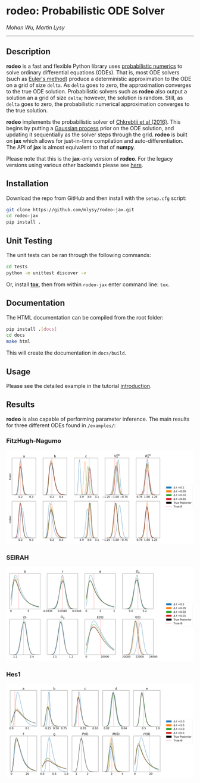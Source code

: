 # **rodeo:** Probabilistic ODE Solver

*Mohan Wu, Martin Lysy*

---

## Description

**rodeo** is a fast and flexible Python library uses [probabilistic numerics](http://probabilistic-numerics.org/) to solve ordinary differential equations (ODEs).  That is, most ODE solvers (such as [Euler's method](https://en.wikipedia.org/wiki/Euler_method)) produce a deterministic approximation to the ODE on a grid of size `delta`.  As `delta` goes to zero, the approximation converges to the true ODE solution.  Probabilistic solvers such as **rodeo** also output a solution an a grid of size `delta`; however, the solution is random.  Still, as `delta` goes to zero, the probabilistic numerical approximation converges to the true solution. 

**rodeo** implements the probabilistic solver of [Chkrebtii et al (2016)](https://projecteuclid.org/euclid.ba/1473276259). This begins by putting a [Gaussian process](https://en.wikipedia.org/wiki/Gaussian_process) prior on the ODE solution, and updating it sequentially as the solver steps through the grid. **rodeo** is built on **jax** which allows for just-in-time compilation and auto-differentiation. The API of **jax** is almost equivalent to that of **numpy**.

Please note that this is the **jax**-only version of **rodeo**. For the legacy versions using various other backends please see [here](https://github.com/mlysy/rodeo).

## Installation

Download the repo from GitHub and then install with the `setup.cfg` script:
```bash
git clone https://github.com/mlysy/rodeo-jax.git
cd rodeo-jax
pip install .
```

## Unit Testing

The unit tests can be ran through the following commands:
```bash
cd tests
python -m unittest discover -v
```

Or, install [**tox**](https://tox.wiki/en/latest/index.html), then from within `rodeo-jax` enter command line: `tox`.

## Documentation

The HTML documentation can be compiled from the root folder:
```bash
pip install .[docs]
cd docs
make html
```
This will create the documentation in `docs/build`.

## Usage

Please see the detailed example in the tutorial [introduction](examples/tutorial.ipynb).

## Results

**rodeo** is also capable of performing parameter inference. The main results for three different ODEs found in `/examples/`:

### FitzHugh-Nagumo

![fitzhugh](/docs/figures/fitzfigure.png)

### SEIRAH

![seirah](/docs/figures/seirahfigure.png)

### Hes1

![hes1](/docs/figures/hes1figure.png)

